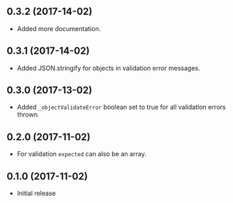 ## 0.3.2 (2017-14-02)
- Added more documentation.

## 0.3.1 (2017-14-02)
- Added JSON.stringify for objects in validation error messages.

## 0.3.0 (2017-13-02)
- Added `_objectValidateError` boolean set to true for all validation errors thrown.

## 0.2.0 (2017-11-02)
- For validation `expected` can also be an array.

## 0.1.0 (2017-11-02)
- Initial release
